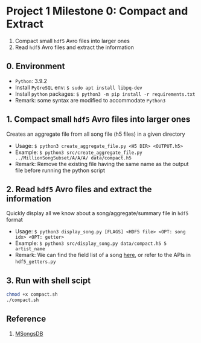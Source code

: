 # Project 1 Milestone 0: Compact and Extract

1. Compact small `hdf5` Avro files into larger ones
2. Read `hdf5` Avro files and extract the information

## 0. Environment
- `Python`: 3.9.2
- Install `PyGreSQL` env: `$ sudo apt install libpq-dev`
- Install `python` packages: `$ python3 -m pip install -r requirements.txt`
- Remark: some syntax are modified to accommodate `Python3`

## 1. Compact small `hdf5` Avro files into larger ones

Creates an aggregate file from all song file (h5 files) in a given directory

- Usage: `$ python3 create_aggregate_file.py <H5 DIR> <OUTPUT.h5>`
- Example: `$ python3 src/create_aggregate_file.py ../MillionSongSubset/A/A/A/ data/compact.h5`
- Remark: Remove the existing file having the same name as the output file before running the python script

## 2. Read `hdf5` Avro files and extract the information

Quickly display all we know about a song/aggregate/summary file in `hdf5` format

- Usage: `$ python3 display_song.py [FLAGS] <HDF5 file> <OPT: song idx> <OPT: getter>`
- Example: `$ python3 src/display_song.py data/compact.h5 5 artist_name`
- Remark: We can find the field list of a song [here](http://millionsongdataset.com/pages/field-list/), or refer to the APIs in `hdf5_getters.py`

## 3. Run with shell scipt

```bash
chmod +x compact.sh
./compact.sh
```

## Reference
1. [MSongsDB](https://github.com/tbertinmahieux/MSongsDB)
